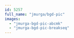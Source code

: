 ```yaml
---
id: 5257
full_name: "jmurga/bgd-pic"
images: 
  - "jmurga-bgd-pic-abcmk"
  - "jmurga-bgd-pic-breakseq"
---
```


